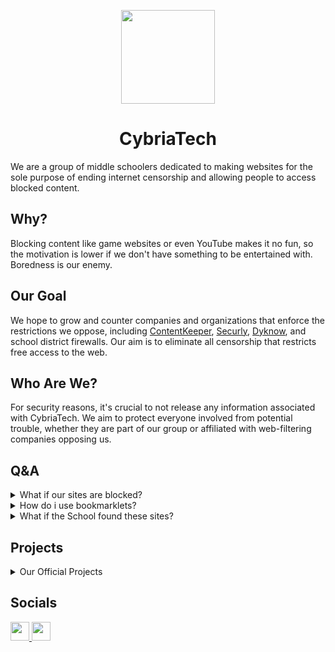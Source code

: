 <p align="center">
  <kbd>
    <img width="150px" src="https://avatars.githubusercontent.com/u/136360601">
  </kbd>
</p>

<h1 align="center">CybriaTech</h1>

We are a group of middle schoolers dedicated to making websites for the sole purpose of ending internet censorship and allowing people to access blocked content.

## Why?

Blocking content like game websites or even YouTube makes it no fun, so the motivation is lower if we don't have something to be entertained with. Boredness is our enemy.

## Our Goal

We hope to grow and counter companies and organizations that enforce the restrictions we oppose, including <a href="https://www.contentkeeper.com/">ContentKeeper</a>, <a href="https://www.securly.com/">Securly</a>, <a href="https://www.dyknow.com/">Dyknow</a>, and school district firewalls. Our aim is to eliminate all censorship that restricts free access to the web.

## Who Are We?

For security reasons, it's crucial to not release any information associated with CybriaTech. We aim to protect everyone involved from potential trouble, whether they are part of our group or affiliated with web-filtering companies opposing us.

## Q&A

<details>
  <summary>What if our sites are blocked?</summary>

  ### Load them in a proxy or use another mirrored link
</details>

<details>
  <summary>How do i use bookmarklets?</summary>

  ### Go to Deceptium V1 and click `tut.md`, it shows how to use Bookmarklets
</details>

<details>
  <summary>What if the School found these sites?</summary>

  ### CybriaTech won't be responsible for any trouble caused by other people if the School found our sites.
</details>

## Projects

<details>
  <summary>Our Official Projects</summary>
  - CybriaGames | Sc0tt & X-88
  - Opium | X-88
  - CybriaHB | X-88
  - CybriaGG | X-88
  - CybriaForceNOW | X-88
  - CybriaTTS V1 | X-88
  - Imperium | X-88
</details>

## Socials

<a href="https://discord.gg/e2UXEwjcsg">
  <img height="30px" src="https://img.shields.io/badge/Discord-7289DA?style=for-the-badge&logo=discord&logoColor=white">
</a>
<a href="https://twitter.com/cybriatech_">
  <img height="30px" src="https://img.shields.io/badge/Twitter-1DA1F2?style=for-the-badge&logo=twitter&logoColor=white">
</a>

